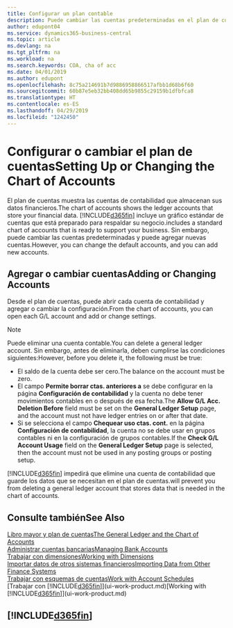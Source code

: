 ```yaml
---
title: Configurar un plan contable
description: Puede cambiar las cuentas predeterminadas en el plan de cuentas (COA) y puede agregar nuevas cuentas.
author: edupont04
ms.service: dynamics365-business-central
ms.topic: article
ms.devlang: na
ms.tgt_pltfrm: na
ms.workload: na
ms.search.keywords: COA, cha of acc
ms.date: 04/01/2019
ms.author: edupont
ms.openlocfilehash: 8c75a214691b7d9886958866517afbb1d68b6f60
ms.sourcegitcommit: 60b87e5eb32bb408dd65b9855c29159b1dfbfca8
ms.translationtype: HT
ms.contentlocale: es-ES
ms.lasthandoff: 04/29/2019
ms.locfileid: "1242450"
---
```

# <a name="setting-up-or-changing-the-chart-of-accounts"></a><span data-ttu-id="d5357-103">Configurar o cambiar el plan de cuentas</span><span class="sxs-lookup"><span data-stu-id="d5357-103">Setting Up or Changing the Chart of Accounts</span></span>
<span data-ttu-id="d5357-104">El plan de cuentas muestra las cuentas de contabilidad que almacenan sus datos financieros.</span><span class="sxs-lookup"><span data-stu-id="d5357-104">The chart of accounts shows the ledger accounts that store your financial data.</span></span> [!INCLUDE[d365fin](includes/d365fin_md.md)] <span data-ttu-id="d5357-105">incluye un gráfico estándar de cuentas que está preparado para respaldar su negocio.</span><span class="sxs-lookup"><span data-stu-id="d5357-105">includes a standard chart of accounts that is ready to support your business.</span></span>
<span data-ttu-id="d5357-106">Sin embargo, puede cambiar las cuentas predeterminadas y puede agregar nuevas cuentas.</span><span class="sxs-lookup"><span data-stu-id="d5357-106">However, you can change the default accounts, and you can add new accounts.</span></span>  

## <a name="adding-or-changing-accounts"></a><span data-ttu-id="d5357-107">Agregar o cambiar cuentas</span><span class="sxs-lookup"><span data-stu-id="d5357-107">Adding or Changing Accounts</span></span>
<span data-ttu-id="d5357-108">Desde el plan de cuentas, puede abrir cada cuenta de contabilidad y agregar o cambiar la configuración.</span><span class="sxs-lookup"><span data-stu-id="d5357-108">From the chart of accounts, you can open each G/L account and add or change settings.</span></span>

> [!NOTE]  
>   <span data-ttu-id="d5357-109">Puede eliminar una cuenta contable.</span><span class="sxs-lookup"><span data-stu-id="d5357-109">You can delete a general ledger account.</span></span> <span data-ttu-id="d5357-110">Sin embargo, antes de eliminarla, deben cumplirse las condiciones siguientes:</span><span class="sxs-lookup"><span data-stu-id="d5357-110">However, before you delete it, the following must be true:</span></span>  
>  
>   * <span data-ttu-id="d5357-111">El saldo de la cuenta debe ser cero.</span><span class="sxs-lookup"><span data-stu-id="d5357-111">The balance on the account must be zero.</span></span>  
>   * <span data-ttu-id="d5357-112">El campo **Permite borrar ctas. anteriores a** se debe configurar en la página **Configuración de contabilidad** y la cuenta no debe tener movimientos contables en o después de esa fecha.</span><span class="sxs-lookup"><span data-stu-id="d5357-112">The **Allow G/L Acc. Deletion Before** field must be set on the **General Ledger Setup** page, and the account must not have ledger entries on or after that date.</span></span>  
>   * <span data-ttu-id="d5357-113">Si se selecciona el campo **Chequear uso ctas. cont.** en la página **Configuración de contabilidad**, la cuenta no se debe usar en grupos contables ni en la configuración de grupos contables.</span><span class="sxs-lookup"><span data-stu-id="d5357-113">If the **Check G/L Account Usage** field on the **General Ledger Setup** page is selected, then the account must not be used in any posting groups or posting setup.</span></span>  

[!INCLUDE[d365fin](includes/d365fin_md.md)] <span data-ttu-id="d5357-114">impedirá que elimine una cuenta de contabilidad que guarde los datos que se necesitan en el plan de cuentas.</span><span class="sxs-lookup"><span data-stu-id="d5357-114">will prevent you from deleting a general ledger account that stores data that is needed in the chart of accounts.</span></span>  

## <a name="see-also"></a><span data-ttu-id="d5357-115">Consulte también</span><span class="sxs-lookup"><span data-stu-id="d5357-115">See Also</span></span>
[<span data-ttu-id="d5357-116">Libro mayor y plan de cuentas</span><span class="sxs-lookup"><span data-stu-id="d5357-116">The General Ledger and the Chart of Accounts</span></span>](finance-general-ledger.md)  
[<span data-ttu-id="d5357-117">Administrar cuentas bancarias</span><span class="sxs-lookup"><span data-stu-id="d5357-117">Managing Bank Accounts</span></span>](bank-manage-bank-accounts.md)  
[<span data-ttu-id="d5357-118">Trabajar con dimensiones</span><span class="sxs-lookup"><span data-stu-id="d5357-118">Working with Dimensions</span></span>](finance-dimensions.md)  
[<span data-ttu-id="d5357-119">Importar datos de otros sistemas financieros</span><span class="sxs-lookup"><span data-stu-id="d5357-119">Importing Data from Other Finance Systems</span></span>](across-import-data-configuration-packages.md)  
[<span data-ttu-id="d5357-120">Trabajar con esquemas de cuentas</span><span class="sxs-lookup"><span data-stu-id="d5357-120">Work with Account Schedules</span></span>](bi-how-work-account-schedule.md)  
<span data-ttu-id="d5357-121">[Trabajar con [!INCLUDE[d365fin](includes/d365fin_md.md)]](ui-work-product.md)</span><span class="sxs-lookup"><span data-stu-id="d5357-121">[Working with [!INCLUDE[d365fin](includes/d365fin_md.md)]](ui-work-product.md)</span></span>  

## [!INCLUDE[d365fin](includes/free_trial_md.md)]
